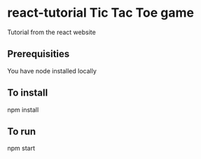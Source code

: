 # react-tutorial Tic Tac Toe game

Tutorial from the react website

## Prerequisities
You have node installed locally

## To install
npm install

## To run
npm start